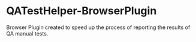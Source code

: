 # QATestHelper-BrowserPlugin
 Browser Plugin created to speed up the process of reporting the results of QA manual tests.

